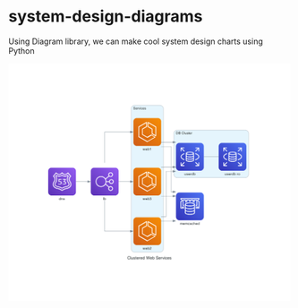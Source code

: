# system-design-diagrams
Using Diagram library, we can make cool system design charts using Python

![clustered_web_services](clustered_web_services.png)
